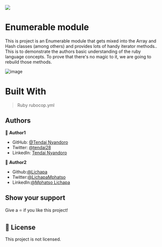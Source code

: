 ![](https://img.shields.io/badge/Microverse-blueviolet)
# Enumerable module

This is project is an Enumerable module that gets mixed into the Array and Hash classes (among others) and provides lots of handy iterator methods.. This is to demonstrate the authors basic understanding of the ruby language concepts. To prove that there's no magic to it, we are going to rebuild those methods.



![image](https://user-images.githubusercontent.com/30318155/96740450-22e54a00-13c1-11eb-9c76-be93fc24c524.png)


# Built With

> Ruby
> rubocop.yml

## Authors

👤 **Author1**

- GitHub: [@Tendai Nyandoro](https://github.com/tnyandoro)
- Twitter: [@tendai28](https://twitter.com/tendai28)
- LinkedIn: [Tendai Nyandoro](https://www.linkedin.com/in/tendai-nyandoro-a8060826/)

👤 **Author2**

* Github:[@Lichapa](https://github.com/Lichapa/)
* Twitter:[@LichapaMphatso](https://twitter.com/LichapaMphatso)
* LinkedIn:[@Mphatso Lichapa](https://www.linkedin.com/in/mphatsolichapa)


## Show your support

Give a ⭐️ if you like this project!


## 📝 License

This project is  not licensed.